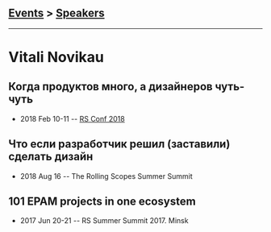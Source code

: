 ## [Events](../README.md) > [Speakers](../speakers.md)
---

# Vitali Novikau

## Когда продуктов много, а дизайнеров чуть-чуть
- 2018 Feb 10-11 -- [RS Conf 2018](https://youtu.be/_qBJvY_kbyU)    
## Что если разработчик решил (заставили) сделать дизайн
- 2018 Aug 16 -- The Rolling Scopes Summer Summit    
## 101 EPAM projects in one ecosystem
- 2017 Jun 20-21 -- RS Summer Summit 2017. Minsk    
